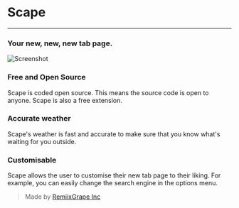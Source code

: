 # Scape
----
### Your new, new, new tab page.
![Screenshot](https://cdn.glitch.com/fbcc75ee-28e3-462b-9d78-8dd9e7264ccd%2FScreen%20Shot%202021-05-04%20at%208.11.41%20pm.png?v=1620123736902 "Scape")
### Free and Open Source
Scape is coded open source. This means the source code is open to anyone. Scape is also a free extension.
### Accurate weather
Scape's weather is fast and accurate to make sure that you know what's waiting for you outside.
### Customisable
Scape allows the user to customise their new tab page to their liking. For example, you can easily change the search engine in the options menu.

> Made by [RemiixGrape Inc](/)
